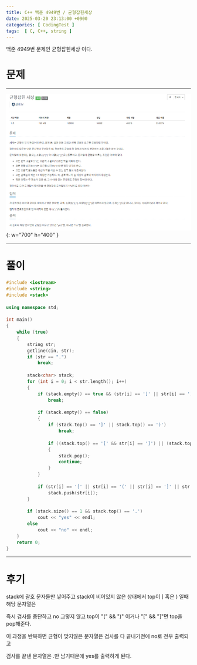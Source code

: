 ```yaml
---
title: C++ 백준 4949번 / 균형잡힌세상
date: 2025-03-20 23:13:00 +0900
categories: [ CodingTest ]  
tags:  [ C, C++, string ]
---
```


백준 4949번 문제인 균형잡힌세상 이다.

# 문제   
---------------------------------------

![Desktop View](/assets/img/균형잡힌세상.png){: w="700" h="400" }

---------------------------------------

# 풀이

```c++
#include <iostream>
#include <string>
#include <stack>

using namespace std;

int main()
{
    while (true)
    {
        string str;
        getline(cin, str);
        if (str == ".")
            break;
        
        stack<char> stack;
        for (int i = 0; i < str.length(); i++)
        {
            if (stack.empty() == true && (str[i] == ']' || str[i] == ')'))
                break;
            
            if (stack.empty() == false)
            {
                if (stack.top() == ']' || stack.top() == ')')
                    break;
            
                if ((stack.top() == '[' && str[i] == ']') || (stack.top() == '(' && str[i] == ')'))
                {
                    stack.pop();
                    continue;
                }
            }
            
            if (str[i] == '[' || str[i] == '(' || str[i] == ']' || str[i] == ')' || str[i] == '.')
                stack.push(str[i]);	
        }
        
        if (stack.size() == 1 && stack.top() == '.')
            cout << "yes" << endl;
        else
            cout << "no" << endl;
    }
    return 0;
}
```
---------------------------------------

# 후기

stack에 괄호 문자들만 넣어주고 stack이 비어있지 않은 상태에서 top이 ] 혹은 ) 일때 해당 문자열은 

즉시 검사를 중단하고 no 그렇지 않고 top이 "(" && ")" 이거나 "[" && "]"면 top을 pop해준다.

이 과정을 반복하면 균형이 맞지않은 문자열은 검사를 다 끝내기전에 no로 전부 출력되고

검사를 끝낸 문자열은 .만 남기때문에 yes를 출력하게 된다.

